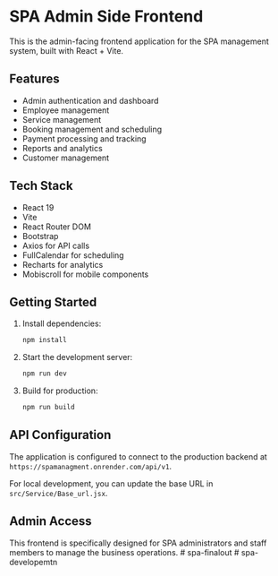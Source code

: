 # SPA Admin Side Frontend

This is the admin-facing frontend application for the SPA management system, built with React + Vite.

## Features

- Admin authentication and dashboard
- Employee management
- Service management
- Booking management and scheduling
- Payment processing and tracking
- Reports and analytics
- Customer management

## Tech Stack

- React 19
- Vite
- React Router DOM
- Bootstrap
- Axios for API calls
- FullCalendar for scheduling
- Recharts for analytics
- Mobiscroll for mobile components

## Getting Started

1. Install dependencies:
   ```bash
   npm install
   ```

2. Start the development server:
   ```bash
   npm run dev
   ```

3. Build for production:
   ```bash
   npm run build
   ```

## API Configuration

The application is configured to connect to the production backend at `https://spamanagment.onrender.com/api/v1`.

For local development, you can update the base URL in `src/Service/Base_url.jsx`.

## Admin Access

This frontend is specifically designed for SPA administrators and staff members to manage the business operations.
#   s p a - f i n a l o u t  
 #   s p a - d e v e l o p e m t n  
 